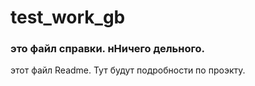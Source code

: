 # test_work_gb

### это файл справки. нНичего  дельного.


этот файл Readme. Тут будут подробности по проэкту.  